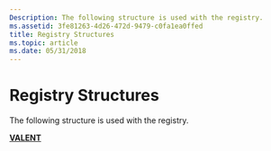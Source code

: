 ```yaml
---
Description: The following structure is used with the registry.
ms.assetid: 3fe81263-4d26-472d-9479-c0fa1ea0ffed
title: Registry Structures
ms.topic: article
ms.date: 05/31/2018
---
```


# Registry Structures

The following structure is used with the registry.

<dl>

[**VALENT**](/windows/win32/api/winreg/ns-winreg-valentw)  
</dl>

 

 



